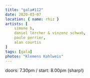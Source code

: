 ```yaml
---
title: "gala#112"
date: 2020-03-07
location: { name: rhiz }
artists: [
    simone b,
    daniel lercher & vinzenz schwab,
    paule perrier,
    alan courtis
]
tags: [gala]
photos: "Klemens Kohlweis"
---
```

doors: 7.30pm / start: 8.00pm (sharp!)

